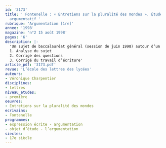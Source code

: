 ```yaml
---
id: '3173'
title: ' Fontenelle : « Entretiens sur la pluralité des mondes ». Étude d’un texte
  argumentatif '
rubrique: 'Argumentation [1re]'
annee: '1998'
magazine: 'n°2 15 août 1998'
pages: '6'
description: |-
  'Un sujet de baccalauréat général (session de juin 1998) autour d’un texte extrait des « Entretiens sur la pluralité des mondes », de Fontenelle…
  1. Analyse du sujet
  2. Corrigé des questions
  3. Corrigé du travail d’écriture'
article_pdf: '3173.pdf'
revue: 'L’école des lettres des lycées'
auteurs:
- Véronique Charpentier
disciplines:
- lettres
niveau_etudes:
- première
oeuvres:
- Entretiens sur la pluralité des mondes
ecrivains:
- Fontenelle
programmes:
- expression écrite - argumentation
- objet d’étude - l’argumentation
siecles:
- 17e siècle
---
```

